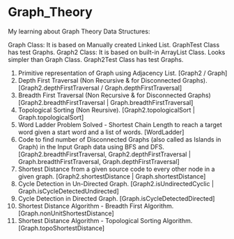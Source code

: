 # Graph_Theory
My learning about Graph Theory Data Structures:

Graph Class: It is based on Manually created Linked List. GraphTest Class has test Graphs.
Graph2 Class: It is based on built-in ArrayList Class. Looks simpler than Graph Class. Graph2Test Class has test Graphs.

1. Primitive representation of Graph using Adjacency List. [Graph2 / Graph]
2. Depth First Traversal (Non Recursive & for Disconnected Graphs). [Graph2.depthFirstTraversal / Graph.depthFirstTraversal]
3. Breadth First Traversal (Non Recursive & for Disconnected Graphs) [Graph2.breadthFirstTraversal | Graph.breadthFirstTraversal]
4. Topological Sorting (Non Reursive). [Graph2.topologicalSort | Graph.topologicalSort]
5. Word Ladder Problem Solved - Shortest Chain Length to reach a target word given a start word and a list of words. [WordLadder]
6. Code to find number of Disconnected Graphs (also called as Islands in Graph) in the Input Graph data using BFS and DFS. [Graph2.breadthFirstTraversal, Graph2.depthFirstTraversal | Graph.breadthFirstTraversal, Graph.depthFirstTraversal]
7. Shortest Distance from a given source code to every other node in a given graph. [Graph2.shortestDistance | Graph.shortestDistance]
8. Cycle Detection in Un-Directed Graph. [Graph2.isUndirectedCyclic | Graph.isCycleDetectedUndirected]
9. Cycle Detection in Directed Graph. [Graph.isCycleDetectedDirected]
10. Shortest Distance Algorithm - Breadth First Algorithm. [Graph.nonUnitShortestDistance]
11. Shortest Distance Algorithm - Topological Sorting Algorithm. [Graph.topoShortestDistance]